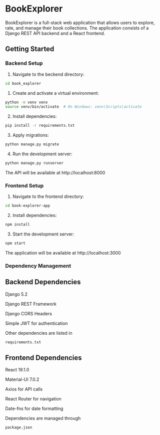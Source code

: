 # BookExplorer

BookExplorer is a full-stack web application that allows users to explore, rate, and manage their book collections. The application consists of a Django REST API backend and a React frontend.

## Getting Started

### Backend Setup

1. Navigate to the beckend directory:
```bash
cd book_explorer
```

1. Create and activate a virtual environment:
```bash
python -m venv venv
source venv/bin/activate  # On Windows: venv\Scripts\activate
```

2. Install dependencies:
```bash
pip install -r requirements.txt
```

3. Apply migrations:
```bash
python manage.py migrate
```

4. Run the development server:
```bash
python manage.py runserver
```

The API will be available at
http://localhost:8000

### Frontend Setup

1. Navigate to the frontend directory:
```bash
cd book-explorer-app
```

2. Install dependencies:
```bash
npm install
```

3. Start the development server:
```bash
npm start
```

The application will be available at
http://localhost:3000

### Dependency Management
## Backend Dependencies
Django 5.2

Django REST Framework

Django CORS Headers

Simple JWT for authentication

Other dependencies are listed in
```bash
requirements.txt
```

## Frontend Dependencies
React 19.1.0

Material-UI 7.0.2

Axios for API calls

React Router for navigation

Date-fns for date formatting

Dependencies are managed through
```bash
package.json
```
